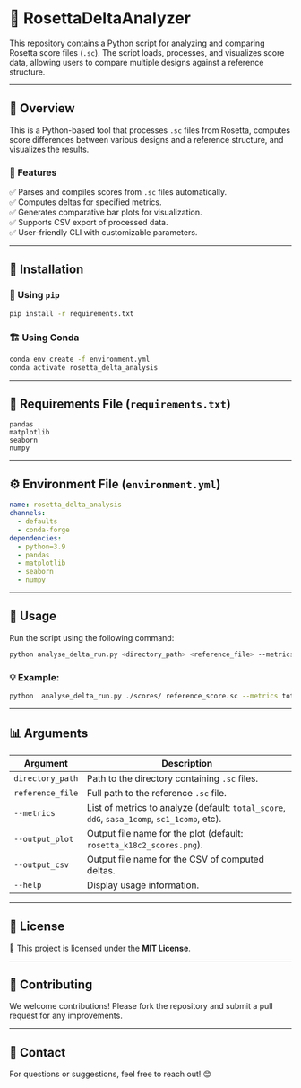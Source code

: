 # 🎯 RosettaDeltaAnalyzer

This repository contains a Python script for analyzing and comparing Rosetta score files (`.sc`). The script loads, processes, and visualizes score data, allowing users to compare multiple designs against a reference structure.

---

## 📌 Overview

This is a Python-based tool that processes `.sc` files from Rosetta, computes score differences between various designs and a reference structure, and visualizes the results.

### 🚀 Features

✅ Parses and compiles scores from `.sc` files automatically.  
✅ Computes deltas for specified metrics.  
✅ Generates comparative bar plots for visualization.  
✅ Supports CSV export of processed data.  
✅ User-friendly CLI with customizable parameters.  

---

## 🔧 Installation

### 📌 Using `pip`

```sh
pip install -r requirements.txt
```

### 🏗️ Using Conda

```sh
conda env create -f environment.yml
conda activate rosetta_delta_analysis
```

---

## 📁 Requirements File (`requirements.txt`)

```
pandas
matplotlib
seaborn
numpy
```

---

## ⚙️ Environment File (`environment.yml`)

```yaml
name: rosetta_delta_analysis
channels:
  - defaults
  - conda-forge
dependencies:
  - python=3.9
  - pandas
  - matplotlib
  - seaborn
  - numpy
```

---

## 🎯 Usage

Run the script using the following command:

```sh
python analyse_delta_run.py <directory_path> <reference_file> --metrics <metric1> <metric2> --output_plot <output_file> --output_csv <output_file>
```

### 💡 Example:

```sh
python  analyse_delta_run.py ./scores/ reference_score.sc --metrics total_score ddG --output_plot comparison.png --output_csv results.csv
```

---

## 📊 Arguments

| Argument         | Description                                                                                |
|-----------------|--------------------------------------------------------------------------------------------|
| `directory_path` | Path to the directory containing `.sc` files.                                              |
| `reference_file` | Full path to the reference `.sc` file.                                                     |
| `--metrics`      | List of metrics to analyze (default: `total_score`, `ddG`, `sasa_1comp`, `sc1_1comp`, etc). |
| `--output_plot`  | Output file name for the plot (default: `rosetta_k18c2_scores.png`).                       | 
| `--output_csv`   | Output file name for the CSV of computed deltas.                                           |
| `--help`         | Display usage information.                                                                 |

---

## 📜 License

📖 This project is licensed under the **MIT License**.

---

## 🤝 Contributing

We welcome contributions! Please fork the repository and submit a pull request for any improvements.

---

## 📧 Contact

For questions or suggestions, feel free to reach out! 😊
